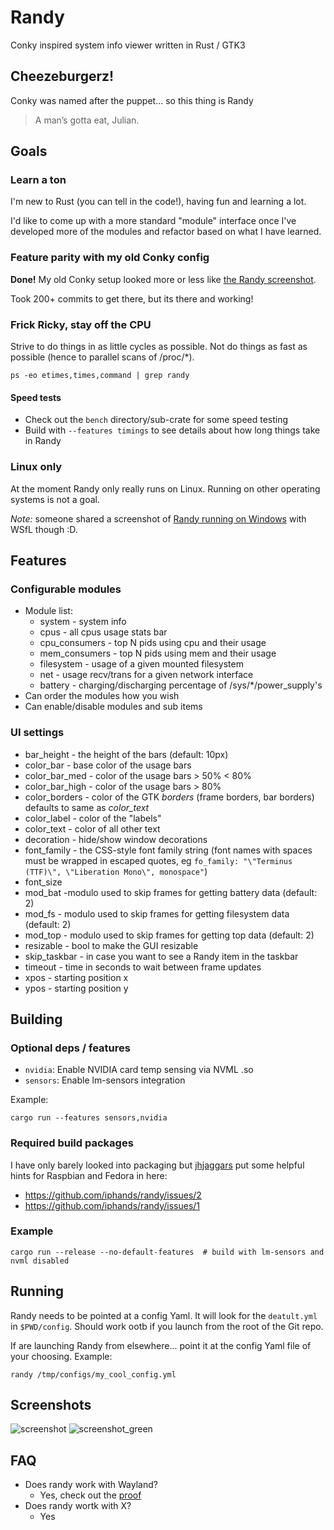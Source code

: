 # Randy
Conky inspired system info viewer written in Rust / GTK3

## Cheezeburgerz!
Conky was named after the puppet... so this thing is Randy
> A man’s gotta eat, Julian.

## Goals
### Learn a ton
I'm new to Rust (you can tell in the code!), having fun and learning a lot.

I'd like to come up with a more standard "module" interface once I've developed more of the modules and refactor based on what I have learned.

### Feature parity with my old Conky config
**Done!** My old Conky setup looked more or less like [the Randy screenshot](https://github.com/iphands/randy#screenshot).

Took 200+ commits to get there, but its there and working!

### Frick Ricky, stay off the CPU
Strive to do things in as little cycles as possible.
Not do things as fast as possible (hence to parallel scans of /proc/*).
```shell
ps -eo etimes,times,command | grep randy
```

#### Speed tests
* Check out the `bench` directory/sub-crate for some speed testing
* Build with `--features timings` to see details about how long things take in Randy

### Linux only
At the moment Randy only really runs on Linux. Running on other operating systems is not a goal.

*Note:* someone shared a screenshot of [Randy running on Windows](https://raw.githubusercontent.com/iphands/ronky/main/assets/winderz.png) with WSfL though :D.

## Features

### Configurable modules
* Module list:
  * system - system info
  * cpus - all cpus usage stats bar
  * cpu_consumers - top N pids using cpu and their usage
  * mem_consumers - top N pids using mem and their usage
  * filesystem - usage of a given mounted filesystem
  * net - usage recv/trans for a given network interface
  * battery - charging/discharging percentage of /sys/*/power_supply's
* Can order the modules how you wish
* Can enable/disable modules and sub items

### UI settings
* bar_height - the height of the bars (default: 10px)
* color_bar - base color of the usage bars
* color_bar_med - color of the usage bars > 50% < 80%
* color_bar_high - color of the usage bars > 80%
* color_borders - color of the GTK *borders* (frame borders, bar borders) defaults to same as *color_text*
* color_label - color of the "labels"
* color_text - color of all other text
* decoration - hide/show window decorations
* font_family - the CSS-style font family string (font names with spaces must be wrapped in escaped quotes, eg `fo_family: "\"Terminus (TTF)\", \"Liberation Mono\", monospace"`)
* font_size
* mod_bat -modulo used to skip frames for getting battery data (default: 2)
* mod_fs - modulo used to skip frames for getting filesystem data (default: 2)
* mod_top - modulo used to skip frames for getting top data (default: 2)
* resizable - bool to make the GUI resizable
* skip_taskbar - in case you want to see a Randy item in the taskbar
* timeout - time in seconds to wait between frame updates
* xpos - starting position x
* ypos - starting position y

## Building
### Optional deps / features
* `nvidia`: Enable NVIDIA card temp sensing via NVML .so
* `sensors`: Enable lm-sensors integration

Example:
```shell
cargo run --features sensors,nvidia
```

### Required build packages
I have only barely looked into packaging but [jhjaggars](https://github.com/jhjaggars) put some helpful hints for Raspbian and Fedora in here:
* https://github.com/iphands/randy/issues/2
* https://github.com/iphands/randy/issues/1

### Example
```shell
cargo run --release --no-default-features  # build with lm-sensors and nvml disabled
```

## Running
Randy needs to be pointed at a config Yaml.
It will look for the `deatult.yml` in `$PWD/config`. Should work ootb if you launch from the root of the Git repo.

If are launching Randy from elsewhere... point it at the config Yaml file of your choosing.
Example:
```shell
randy /tmp/configs/my_cool_config.yml
```

## Screenshots
![screenshot](https://raw.githubusercontent.com/iphands/ronky/main/assets/screenshot.png)
![screenshot_green](https://raw.githubusercontent.com/iphands/ronky/main/assets/green.png)

## FAQ
* Does randy work with Wayland?
  * Yes, check out the [proof](https://raw.githubusercontent.com/iphands/ronky/main/assets/wayland.png)
* Does randy wortk with X?
  * Yes
